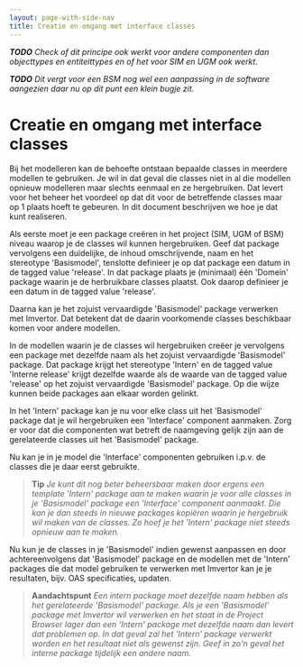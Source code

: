 ```yaml
---
layout: page-with-side-nav
title: Creatie en omgang met interface classes
---
```

_**TODO** Check of dit principe ook werkt voor andere componenten dan objecttypes en entiteittypes en of het 
voor SIM en UGM ook werkt._

_**TODO** Dit vergt voor een BSM nog wel een aanpassing in de software aangezien daar nu op dit punt een klein
bugje zit._

# Creatie en omgang met interface classes
Bij het modelleren kan de behoefte ontstaan bepaalde classes in meerdere modellen te gebruiken. Je wil in dat 
geval die classes niet in al die modellen opnieuw modelleren maar slechts eenmaal en ze hergebruiken. Dat levert 
voor het beheer het voordeel op dat dit voor de betreffende classes maar op 1 plaats hoeft te gebeuren. In dit 
document beschrijven we hoe je dat kunt realiseren.

Als eerste moet je een package creëren in het project (SIM, UGM of BSM) niveau waarop je de classes wil kunnen 
hergebruiken. Geef dat package vervolgens een duidelijke, de inhoud omschrijvende, naam en het stereotype 
'Basismodel', tenslotte definieer je op dat package een datum in de tagged value 'release'. In dat package plaats 
je (minimaal) één 'Domein' package waarin je de herbruikbare classes plaatst. Ook daarop definieer je een datum 
in de tagged value 'release'.

Daarna kan je het zojuist vervaardigde 'Basismodel' package verwerken met Imvertor. Dat betekent dat de daarin 
voorkomende classes beschikbaar komen voor andere modellen.

In de modellen waarin je de classes wil hergebruiken creëer je vervolgens een package met dezelfde naam als het 
zojuist vervaardigde 'Basismodel' package. Dat package krijgt het stereotype 'Intern' en de tagged value 'Interne 
release' krijgt dezelfde waarde als de waarde van de tagged value 'release' op het zojuist vervaardigde 'Basismodel'
package. Op die wijze kunnen beide packages aan elkaar worden gelinkt.

In het 'Intern' package kan je nu voor elke class uit het 'Basismodel' package dat je wil hergebruiken een 
'Interface' component aanmaken. Zorg er voor dat die componenten wat betreft de naamgeving gelijk zijn aan de 
gerelateerde classes uit het 'Basismodel' package.

Nu kan je in je model die 'Interface' componenten gebruiken i.p.v. de classes die je daar eerst gebruikte.

> **Tip** _Je kunt dit nog beter beheersbaar maken door ergens een template 'Intern' package aan te maken waarin je
voor alle classes in je 'Basismodel' package een 'Interface' component aanmaakt. Die kan je dan steeds in nieuwe 
packages kopiëren waarin je hergebruik wil maken van de classes. Zo hoef je het 'Intern' package niet steeds opnieuw 
aan te maken._

Nu kun je de classes in je 'Basismodel' indien gewenst aanpassen en door achtereenvolgens dat 'Basismodel' package 
en de modellen met de 'Intern' packages die dat model gebruiken te verwerken met Imvertor kan je je resultaten, bijv. 
OAS specificaties, updaten.

> **Aandachtspunt** _Een intern package moet dezelfde naam hebben als het gerelateerde 'Basismodel' package. Als je 
een 'Basismodel' package met Imvertor wil verwerken en het staat in de Project Browser lager dan een 'Intern' package
met dezelfde naam dan levert dat problemen op. In dat geval zal het 'Intern' package verwerkt worden en het resultaat
niet als gewenst zijn. Geef in zo'n geval het interne package tijdelijk een andere naam._
